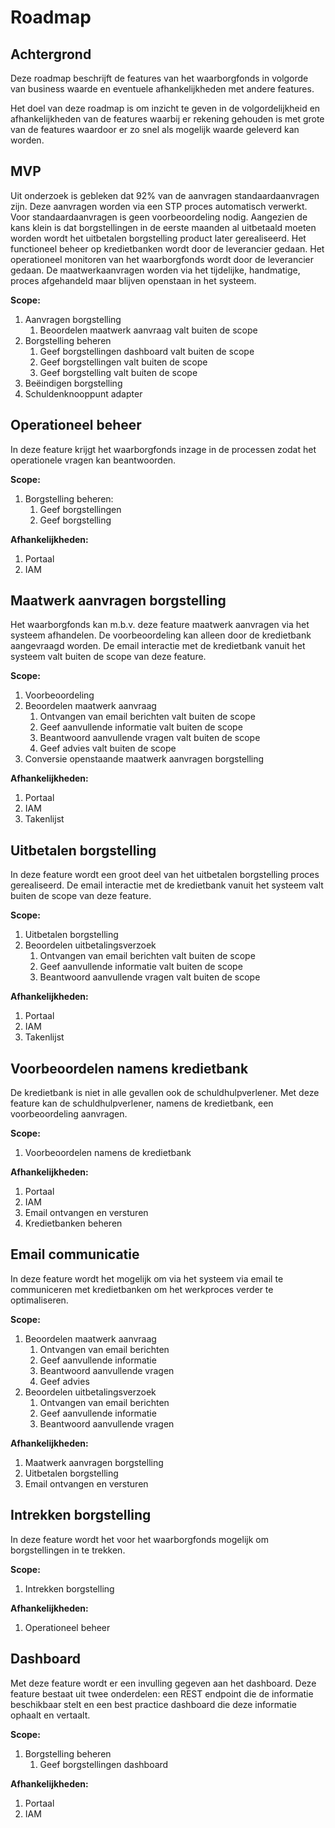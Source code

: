 # Roadmap

## Achtergrond

Deze roadmap beschrijft de features van het waarborgfonds in volgorde van business waarde en eventuele afhankelijkheden met andere features.

Het doel van deze roadmap is om inzicht te geven in de volgordelijkheid en afhankelijkheden van de features waarbij er rekening gehouden is met grote van de features waardoor er zo snel als mogelijk waarde geleverd kan worden.

## MVP

Uit onderzoek is gebleken dat 92% van de aanvragen standaardaanvragen zijn. Deze aanvragen worden via een STP proces automatisch verwerkt.
Voor standaardaanvragen is geen voorbeoordeling nodig.
Aangezien de kans klein is dat borgstellingen in de eerste maanden al uitbetaald moeten worden wordt het uitbetalen borgstelling product later gerealiseerd.
Het functioneel beheer op kredietbanken wordt door de leverancier gedaan.
Het operationeel monitoren van het waarborgfonds wordt door de leverancier gedaan.
De maatwerkaanvragen worden via het tijdelijke, handmatige, proces afgehandeld maar blijven openstaan in het systeem.

**Scope:**

1. Aanvragen borgstelling
    1. Beoordelen maatwerk aanvraag valt buiten de scope
1. Borgstelling beheren
    1. Geef borgstellingen dashboard valt buiten de scope
    1. Geef borgstellingen valt buiten de scope
    1. Geef borgstelling valt buiten de scope
1. Beëindigen borgstelling
1. Schuldenknooppunt adapter

## Operationeel beheer

In deze feature krijgt het waarborgfonds inzage in de processen zodat het operationele vragen kan beantwoorden.

**Scope:**

1. Borgstelling beheren:
    1. Geef borgstellingen
    1. Geef borgstelling

**Afhankelijkheden:**

1. Portaal
1. IAM

## Maatwerk aanvragen borgstelling

Het waarborgfonds kan m.b.v. deze feature maatwerk aanvragen via het systeem afhandelen.
De voorbeoordeling kan alleen door de kredietbank aangevraagd worden.
De email interactie met de kredietbank vanuit het systeem valt buiten de scope van deze feature.

**Scope:**

1. Voorbeoordeling
1. Beoordelen maatwerk aanvraag
    1. Ontvangen van email berichten valt buiten de scope
    1. Geef aanvullende informatie valt buiten de scope
    1. Beantwoord aanvullende vragen valt buiten de scope
    1. Geef advies valt buiten de scope
1. Conversie openstaande maatwerk aanvragen borgstelling

**Afhankelijkheden:**

1. Portaal
1. IAM
1. Takenlijst

## Uitbetalen borgstelling

In deze feature wordt een groot deel van het uitbetalen borgstelling proces gerealiseerd.
De email interactie met de kredietbank vanuit het systeem valt buiten de scope van deze feature.

**Scope:**

1. Uitbetalen borgstelling
1. Beoordelen uitbetalingsverzoek
    1. Ontvangen van email berichten valt buiten de scope
    1. Geef aanvullende informatie valt buiten de scope
    1. Beantwoord aanvullende vragen valt buiten de scope

**Afhankelijkheden:**

1. Portaal
1. IAM
1. Takenlijst

## Voorbeoordelen namens kredietbank

De kredietbank is niet in alle gevallen ook de schuldhulpverlener. Met deze feature kan de schuldhulpverlener, namens de kredietbank, een voorbeoordeling aanvragen.

**Scope:**

1. Voorbeoordelen namens de kredietbank

**Afhankelijkheden:**

1. Portaal
1. IAM
1. Email ontvangen en versturen
1. Kredietbanken beheren

## Email communicatie

In deze feature wordt het mogelijk om via het systeem via email te communiceren met kredietbanken om het werkproces verder te optimaliseren.

**Scope:**

1. Beoordelen maatwerk aanvraag
    1. Ontvangen van email berichten
    1. Geef aanvullende informatie
    1. Beantwoord aanvullende vragen
    1. Geef advies
1. Beoordelen uitbetalingsverzoek
    1. Ontvangen van email berichten
    1. Geef aanvullende informatie
    1. Beantwoord aanvullende vragen

**Afhankelijkheden:**

1. Maatwerk aanvragen borgstelling
1. Uitbetalen borgstelling
1. Email ontvangen en versturen

## Intrekken borgstelling

In deze feature wordt het voor het waarborgfonds mogelijk om borgstellingen in te trekken.

**Scope:**

1. Intrekken borgstelling

**Afhankelijkheden:**

1. Operationeel beheer

## Dashboard

Met deze feature wordt er een invulling gegeven aan het dashboard. Deze feature bestaat uit twee onderdelen: een REST endpoint die de informatie beschikbaar stelt en een best practice dashboard die deze informatie ophaalt en vertaalt.

**Scope:**

1. Borgstelling beheren
    1. Geef borgstellingen dashboard

**Afhankelijkheden:**

1. Portaal
1. IAM

